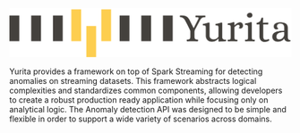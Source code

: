<!--
 Copyright 2019 PayPal Inc

  Licensed under the Apache License, Version 2.0 (the "License");
  you may not use this file except in compliance with the License.
  You may obtain a copy of the License at

      http://www.apache.org/licenses/LICENSE-2.0

  Unless required by applicable law or agreed to in writing, software
  distributed under the License is distributed on an "AS IS" BASIS,
  WITHOUT WARRANTIES OR CONDITIONS OF ANY KIND, either express or implied.
  See the License for the specific language governing permissions and
  limitations under the License.
-->

![logo](YuritaLogo.png)

Yurita provides a framework on top of Spark Streaming for detecting anomalies on streaming datasets. This framework abstracts logical complexities and standardizes common components, allowing developers to create a robust production ready application while focusing only on analytical logic. The Anomaly detection API was designed to be simple and flexible in order to support a wide variety of scenarios across domains.


